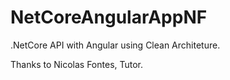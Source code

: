 # NetCoreAngularAppNF
.NetCore API with Angular using Clean Architeture.

 Thanks to Nicolas Fontes, Tutor.
